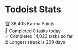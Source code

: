 
# Todoist Stats

<!-- TODO-IST:START -->
🏆  36,405 Karma Points           
🌸  Completed 0 tasks today           
✅  Completed 14,023 tasks so far           
⏳  Longest streak is 209 days
<!-- TODO-IST:END -->
